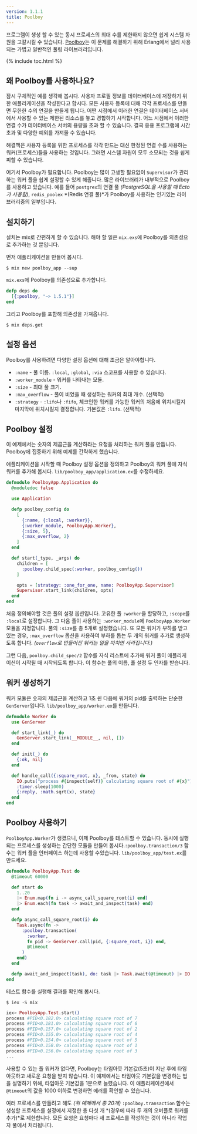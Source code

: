 ```yaml
---
version: 1.1.1
title: Poolboy
---
```


프로그램이 생성 할 수 있는 동시 프로세스의 최대 수를 제한하지 않으면 쉽게 시스템 자원을 고갈시킬 수 있습니다. [Poolboy](https://github.com/devinus/poolboy)는 이 문제를 해결하기 위해 Erlang에서 널리 사용되는 가볍고 일반적인 풀링 라이브러리입니다.

{% include toc.html %}

## 왜 Poolboy를 사용하나요?

잠시 구체적인 예를 생각해 봅시다. 사용자 프로필 정보를 데이터베이스에 저장하기 위한 애플리케이션을 작성한다고 합시다. 모든 사용자 등록에 대해 각각 프로세스를 만들면 무한한 수의 연결을 만들게 됩니다. 어떤 시점에서 이러한 연결은 데이터베이스 서버에서 사용할 수 있는 제한된 리소스를 놓고 경합하기 시작합니다. 어느 시점에서 이러한 연결 수가 데이터베이스 서버의 용량을 초과 할 수 있습니다. 결국 응용 프로그램에 시간 초과 및 다양한 예외를 가져올 수 있습니다.

해결책은 사용자 등록을 위한 프로세스를 각각 만드는 대신 한정된 연결 수를 사용하는 워커(프로세스)들을 사용하는 것입니다. 그러면 시스템 자원이 모두 소모되는 것을 쉽게 피할 수 있습니다.

여기서 Poolboy가 필요합니다. Poolboy는 많이 고생할 필요없이 `Supervisor`가 관리하는 워커 풀을 쉽게 설정할 수 있게 해줍니다. 많은 라이브러리가 내부적으로 Poolboy를 사용하고 있습니다. 예를 들어 `postgrex`의 연결 풀 *(PostgreSQL을 사용할 때 Ecto가 사용함)*, `redis_poolex` *(Redis 연결 풀)*가 Poolboy를 사용하는 인기있는 라이브러리중의 일부입니다.

## 설치하기

설치는 mix로 간편하게 할 수 있습니다. 해야 할 일은 `mix.exs`에 Poolboy를 의존성으로 추가하는 것 뿐입니다.

먼저 애플리케이션을 만들어 봅시다.

```shell
$ mix new poolboy_app --sup
```

`mix.exs`에 Poolboy를 의존성으로 추가합니다.

```elixir
defp deps do
  [{:poolboy, "~> 1.5.1"}]
end
```

그리고 Poolboy를 포함해 의존성을 가져옵니다.
```shell
$ mix deps.get
```

## 설정 옵션

Poolboy를 사용하려면 다양한 설정 옵션에 대해 조금은 알아야합니다.

* `:name` - 풀 이름. `:local`, `:global`, `:via` 스코프를 사용할 수 있습니다.
* `:worker_module` - 워커를 나타내는 모듈.
* `:size` - 최대 풀 크기.
* `:max_overflow` - 풀이 비었을 때 생성하는 워커의 최대 개수. (선택적)
* `:strategy` - `:lifo`나 `:fifo`, 체크인한 워커를 가능한 워커의 처음에 위치시킬지 마지막에 위치시킬지 결정합니다. 기본값은 `:lifo`. (선택적)

## Poolboy 설정

이 예제에서는 숫자의 제곱근을 계산하라는 요청을 처리하는 워커 풀을 만듭니다. Poolboy에 집중하기 위해 예제를 간략하게 했습니다.

애플리케이션을 시작할 때 Poolboy 설정 옵션을 정의하고 Poolboy의 워커 풀에 자식 워커를 추가해 봅시다. `lib/poolboy_app/application.ex`를 수정하세요.

```elixir
defmodule PoolboyApp.Application do
  @moduledoc false

  use Application

  defp poolboy_config do
    [
      {:name, {:local, :worker}},
      {:worker_module, PoolboyApp.Worker},
      {:size, 5},
      {:max_overflow, 2}
    ]
  end

  def start(_type, _args) do
    children = [
      :poolboy.child_spec(:worker, poolboy_config())
    ]

    opts = [strategy: :one_for_one, name: PoolboyApp.Supervisor]
    Supervisor.start_link(children, opts)
  end
end
```

처음 정의해야할 것은 풀의 설정 옵션입니다. 고유한 풀 `:worker`을 할당하고, `:scope`를 `:local`로 설정합니다. 그 다음 풀이 사용하는 `:worker_module`에 `PoolboyApp.Worker` 모듈을 지정합니다. 풀의 `:size`를 총 5개로 설정했습니다. 또 모든 워커가 부하를 받고있는 경우, `:max_overflow` 옵션을 사용하여 부하를 돕는 두 개의 워커를 추가로 생성하도록 합니다. *(`overflow`로 만들어진 워커는 일을 마치면 사라집니다.)*

그런 다음, `poolboy.child_spec/2` 함수를 자식 리스트에 추가해 워커 풀이 애플리케이션이 시작될 때 시작되도록 합니다. 이 함수는 풀의 이름, 풀 설정 두 인자를 받습니다.

## 워커 생성하기
워커 모듈은 숫자의 제곱근을 계산하고 1초 쉰 다음에 워커의 pid를 출력하는 단순한 `GenServer`입니다. `lib/poolboy_app/worker.ex`를 만듭니다.

```elixir
defmodule Worker do
  use GenServer

  def start_link(_) do
    GenServer.start_link(__MODULE__, nil, [])
  end

  def init(_) do
    {:ok, nil}
  end

  def handle_call({:square_root, x}, _from, state) do
    IO.puts("process #{inspect(self)} calculating square root of #{x}")
    :timer.sleep(1000)
    {:reply, :math.sqrt(x), state}
  end
end
```

## Poolboy 사용하기

`PoolboyApp.Worker`가 생겼으니, 이제 Poolboy를 테스트할 수 있습니다. 동시에 실행되는 프로세스를 생성하는 간단한 모듈을 만들어 봅시다.`:poolboy.transaction/3` 함수는 워커 풀을 인터페이스 하는데 사용할 수있습니다. `lib/poolboy_app/test.ex`를 만드세요.

```elixir
defmodule PoolboyApp.Test do
  @timeout 60000

  def start do
    1..20
    |> Enum.map(fn i -> async_call_square_root(i) end)
    |> Enum.each(fn task -> await_and_inspect(task) end)
  end

  defp async_call_square_root(i) do
    Task.async(fn ->
      :poolboy.transaction(
        :worker,
        fn pid -> GenServer.call(pid, {:square_root, i}) end,
        @timeout
      )
    end)
  end

  defp await_and_inspect(task), do: task |> Task.await(@timeout) |> IO.inspect()
end
```

테스트 함수를 실행해 결과를 확인해 봅시다.

```shell
$ iex -S mix
```

```elixir
iex> PoolboyApp.Test.start()
process #PID<0.182.0> calculating square root of 7
process #PID<0.181.0> calculating square root of 6
process #PID<0.157.0> calculating square root of 2
process #PID<0.155.0> calculating square root of 4
process #PID<0.154.0> calculating square root of 5
process #PID<0.158.0> calculating square root of 1
process #PID<0.156.0> calculating square root of 3
...
```

사용할 수 있는 풀 워커가 없다면, Poolboy는 타임아웃 기본값(5초)이 지난 후에 타임아웃하고 새로운 요청을 받지 않습니다. 이 예제에서는 타임아웃 기본값을 변경하는 법을 설명하기 위해, 타임아웃 기본값을 1분으로 늘렸습니다. 이 애플리케이션에서 `@timeout`의 값을 1000 이하로 변경하면 에러를 확인할 수 있습니다.

여러 프로세스를 만들려고 해도 *(위 예제에서 총 20개)* `:poolboy.transaction` 함수는 생성할 프로세스를 설정에서 지정한 총 다섯 개 *(경우에 따라 두 개의 오버플로 워커를 추가)*로 제한합니다. 모든 요청은 요청마다 새 프로세스를 작성하는 것이 아니라 작업자 풀에서 처리됩니다.
